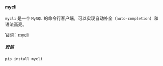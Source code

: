 
#### mycli

`mycli` 是一个 `MySQL` 的命令行客户端，可以实现自动补全（`auto-completion`）和语法高亮。

官网：[mycli](https://www.mycli.net/)

##### 安装

```shell
pip install mycli
```